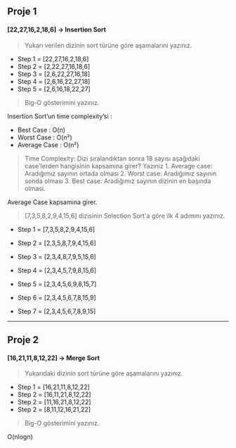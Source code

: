 ## Proje 1
#### [22,27,16,2,18,6] -> Insertion Sort

> Yukarı verilen dizinin sort türüne göre aşamalarını yazınız.

* Step 1 = [22,27,16,2,18,6]
* Step 2 = [2,22,27,16,18,6]
* Step 3 = [2,6,22,27,16,18]
* Step 4 = [2,6,16,22,27,18]
* Step 5 = [2,6,16,18,22,27]
 
> Big-O gösterimini yazınız.

Insertion Sort’un time complexity’si :

- Best Case : O(n)
- Worst Case : O(n²)
- Average Case : O(n²)

>  Time Complexity: Dizi sıralandıktan sonra 18 sayısı aşağıdaki case'lerden hangisinin kapsamına girer? Yazınız  1. Average case: Aradığımız sayının ortada olması 2. Worst case: Aradığımız sayının sonda olması 3. Best case: Aradığımız sayının dizinin en başında olması. 
 
Average Case kapsamına girer.

> [7,3,5,8,2,9,4,15,6] dizisinin Selection Sort'a göre ilk 4 adımını yazınız.  

* Step 1 = [7,3,5,8,2,9,4,15,6]
* Step 2 = [2,3,5,8,7,9,4,15,6]
* Step 3 = [2,3,4,8,7,9,5,15,6]
* Step 4 = [2,3,4,5,7,9,8,15,6]
 
* Step 5 = [2,3,4,5,6,9,8,15,7]
* Step 6 = [2,3,4,5,6,7,8,15,9]
* Step 7 = [2,3,4,5,6,7,8,9,15]

---

## Proje 2
#### [16,21,11,8,12,22] -> Merge Sort

> Yukarıdaki dizinin sort türüne göre aşamalarını yazınız.

* Step 1 = [16,21,11,8,12,22]
* Step 2 = [16,11,21,8,12,22]
* Step 2 = [11,16,21,8,12,22]
* Step 2 = [8,11,12,16,21,22]


>Big-O gösterimini yazınız.

O(nlogn)
